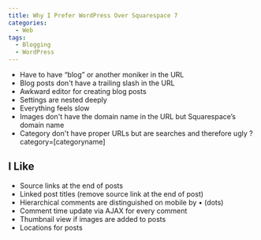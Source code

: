```yaml
---
title: Why I Prefer WordPress Over Squarespace 7
categories:
  - Web
tags:
  - Blogging
  - WordPress
---
```

* Have to have “blog” or another moniker in the URL
* Blog posts don't have a trailing slash in the URL
* Awkward editor for creating blog posts
* Settings are nested deeply
* Everything feels slow
* Images don't have the domain name in the URL but Squarespace’s domain name
* Category don't have proper URLs but are searches and therefore ugly ?category=[categoryname]

## I Like

* Source links at the end of posts
* Linked post titles (remove source link at the end of post)
* Hierarchical comments are distinguished on mobile by • (dots)
* Comment time update via AJAX for every comment
* Thumbnail view if images are added to posts
* Locations for posts
